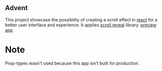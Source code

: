  ## Advent

This project showcase the possibility of creating a scroll effect in [react](https://github.com/facebook/create-react-app) for a better user interface and experience. It applies [scroll reveal](https://scrollrevealjs.org) library. [preview app](https://marvelmiles.github.io/advents)


 #  Note
 Prop-types wasn't used because this app isn't built for production.
 
